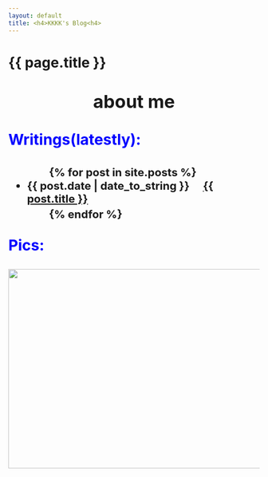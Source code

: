 ```yaml
---
layout: default
title: <h4>KKKK's Blog<h4>
---
```

<h1>{{ page.title }}<h1>

<p style="font-size:36px;" align="center">about me</p>
<p style="font-size:30px;color:blue;">Writings(latestly):</p>
<ul style="font-size:22px;">
　　{% for post in site.posts %}
　　　　<li>{{ post.date | date_to_string }} &emsp;<a href="{{ site.baseurl }}{{ post.url }}">{{ post.title }}</a></li>
　　{% endfor %}
</ul>

<p style="font-size:30px;color:blue;">Pics:</p>

<a href="https://sm.ms/image/ScnTpqQCoKe2LiM" target="_blank"><img src="https://i.loli.net/2019/08/31/ScnTpqQCoKe2LiM.jpg" height="400" width="800"></a>